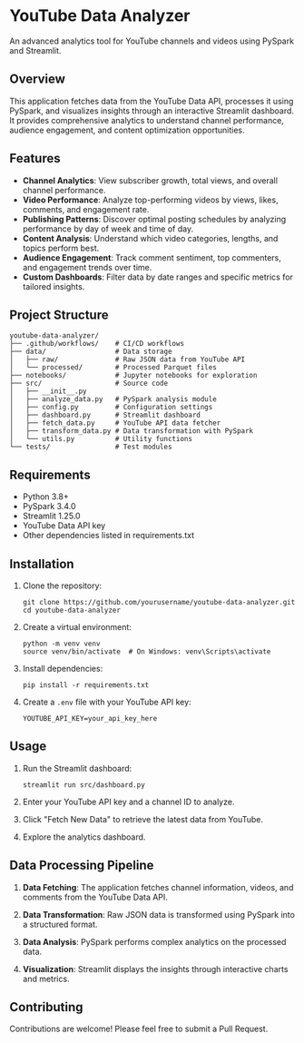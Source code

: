 # YouTube Data Analyzer

An advanced analytics tool for YouTube channels and videos using PySpark and Streamlit.

## Overview

This application fetches data from the YouTube Data API, processes it using PySpark, and visualizes insights through an interactive Streamlit dashboard. It provides comprehensive analytics to understand channel performance, audience engagement, and content optimization opportunities.

## Features

- **Channel Analytics**: View subscriber growth, total views, and overall channel performance.
- **Video Performance**: Analyze top-performing videos by views, likes, comments, and engagement rate.
- **Publishing Patterns**: Discover optimal posting schedules by analyzing performance by day of week and time of day.
- **Content Analysis**: Understand which video categories, lengths, and topics perform best.
- **Audience Engagement**: Track comment sentiment, top commenters, and engagement trends over time.
- **Custom Dashboards**: Filter data by date ranges and specific metrics for tailored insights.

## Project Structure

```
youtube-data-analyzer/
├── .github/workflows/    # CI/CD workflows
├── data/                 # Data storage
│   ├── raw/              # Raw JSON data from YouTube API
│   └── processed/        # Processed Parquet files
├── notebooks/            # Jupyter notebooks for exploration
├── src/                  # Source code
│   ├── __init__.py
│   ├── analyze_data.py   # PySpark analysis module
│   ├── config.py         # Configuration settings
│   ├── dashboard.py      # Streamlit dashboard
│   ├── fetch_data.py     # YouTube API data fetcher
│   ├── transform_data.py # Data transformation with PySpark
│   └── utils.py          # Utility functions
└── tests/                # Test modules
```

## Requirements

- Python 3.8+
- PySpark 3.4.0
- Streamlit 1.25.0
- YouTube Data API key
- Other dependencies listed in requirements.txt

## Installation

1. Clone the repository:
   ```
   git clone https://github.com/yourusername/youtube-data-analyzer.git
   cd youtube-data-analyzer
   ```

2. Create a virtual environment:
   ```
   python -m venv venv
   source venv/bin/activate  # On Windows: venv\Scripts\activate
   ```

3. Install dependencies:
   ```
   pip install -r requirements.txt
   ```

4. Create a `.env` file with your YouTube API key:
   ```
   YOUTUBE_API_KEY=your_api_key_here
   ```

## Usage

1. Run the Streamlit dashboard:
   ```
   streamlit run src/dashboard.py
   ```

2. Enter your YouTube API key and a channel ID to analyze.

3. Click "Fetch New Data" to retrieve the latest data from YouTube.

4. Explore the analytics dashboard.

## Data Processing Pipeline

1. **Data Fetching**: The application fetches channel information, videos, and comments from the YouTube Data API.

2. **Data Transformation**: Raw JSON data is transformed using PySpark into a structured format.

3. **Data Analysis**: PySpark performs complex analytics on the processed data.

4. **Visualization**: Streamlit displays the insights through interactive charts and metrics.

## Contributing

Contributions are welcome! Please feel free to submit a Pull Request.
